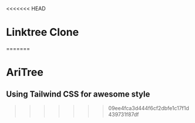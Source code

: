 <<<<<<< HEAD
# Linktree Clone
=======
# AriTree

## Using Tailwind CSS for awesome style
>>>>>>> 09ee4fca3d444f6cf2dbfe1c17f1d439731f87df
